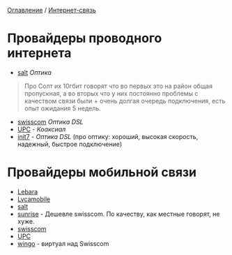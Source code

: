 [Оглавление](/README.md) / [Интернет-связь](/docs/Интернет-связь.md)

# Провайдеры проводного интернета
* [salt](https://fiber.salt.ch/en/) *Оптика*
> Про Солт их 10гбит говорят что во первых это на район общая пропускная, а во вторых что у них постоянно проблемы с качеством связи были + очень долгая очередь подключения, есть опыт ожидания 5 недель.
* [swisscom](https://www.swisscom.ch/en/residential.html) *Оптика* *DSL*
* [UPC](https://www.upc.ch/en/) - *Коаксиал*
* [init7](https://www.init7.net/en/) - *Оптика* *DSL* (про оптику: хороший, высокая скорость, надежный, быстрое подключение)

# Провайдеры мобильной связи
* [Lebara](https://lebara.ch/en)
* [Lycamobile](https://www.lycamobile.ch/en/)
* [salt](https://salt.ch/en/)
* [sunrise](https://www.sunrise.ch/en/residential/zuhause/internet.html) - Дешевле swisscom. По качеству, как местные говорят, не хуже.
* [swisscom](https://www.swisscom.ch/en/residential.html)
* [UPC](https://www.upc.ch/en/)
* [wingo](https://www.wingo.ch/de) - виртуал над Swisscom
